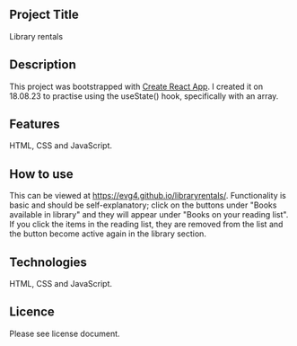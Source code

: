 ## Project Title
Library rentals
## Description
This project was bootstrapped with [Create React App](https://github.com/facebook/create-react-app). I created it on 18.08.23 to practise using the useState() hook, specifically with an array.
## Features
HTML, CSS and JavaScript.
## How to use
This can be viewed at https://evg4.github.io/libraryrentals/. Functionality is basic and should be self-explanatory; click on the buttons under "Books available in library" and they will appear under "Books on your reading list". If you click the items in the reading list, they are removed from the list and the button become active again in the library section.
## Technologies
HTML, CSS and JavaScript.
## Licence
Please see license document.



